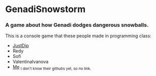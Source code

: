 # GenadiSnowstorm
### A game about how Genadi dodges dangerous snowballs.
This is a console game that these people made in programming class:
* [JustDip](https://github.com/JustDip)
* Redy
* Sofi
* ValentinaIvanova
* [Me](https://github.com/GiggioG)
<sub>I don't know their githubs yet, so no link.</sub>